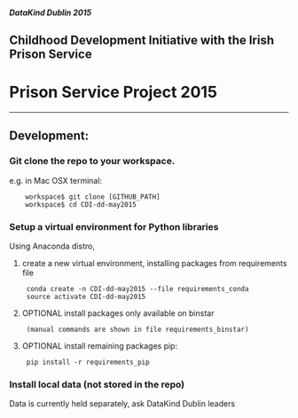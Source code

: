 ##### DataKind Dublin 2015

## Childhood Development Initiative with the Irish Prison Service

# Prison Service Project 2015


---


## Development:

### Git clone the repo to your workspace.

e.g. in Mac OSX terminal:

        workspace$ git clone [GITHUB_PATH]
        workspace$ cd CDI-dd-may2015 


   
### Setup a virtual environment for Python libraries
    
Using Anaconda distro, 

1. create a new virtual environment, installing packages from requirements file
    

        conda create -n CDI-dd-may2015 --file requirements_conda
        source activate CDI-dd-may2015



2. OPTIONAL install packages only available on binstar 
    

        (manual commands are shown in file requirements_binstar)



3. OPTIONAL install remaining packages pip:


        pip install -r requirements_pip
    


### Install local data (not stored in the repo)

Data is currently held separately, ask DataKind Dublin leaders
